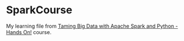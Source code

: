 # SparkCourse

My learning file from [Taming Big Data with Apache Spark and Python - Hands On!](https://www.udemy.com/course/taming-big-data-with-apache-spark-hands-on/) course.
